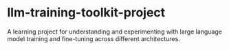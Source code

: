 # llm-training-toolkit-project
A learning project for understanding and experimenting with large language model training and fine-tuning across different architectures.

